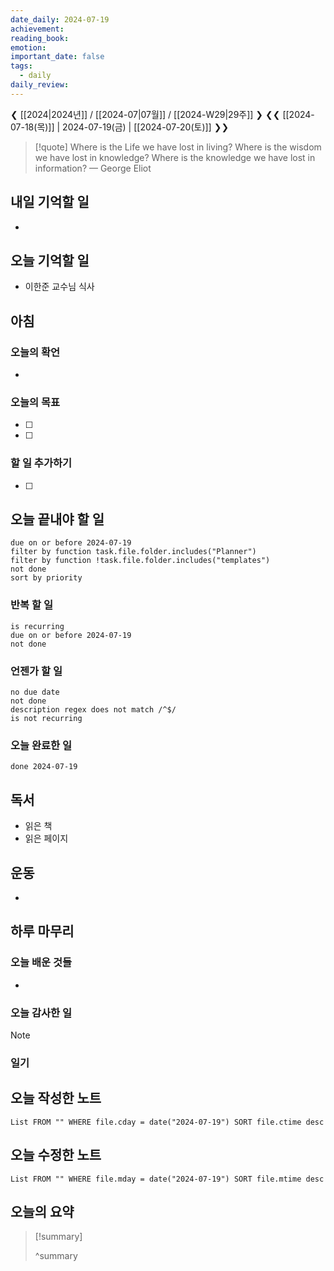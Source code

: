 ```yaml
---
date_daily: 2024-07-19
achievement: 
reading_book: 
emotion: 
important_date: false
tags:
  - daily
daily_review:
---
```

❮ [[2024|2024년]] / [[2024-07|07월]] / [[2024-W29|29주]] ❯
❮❮ [[2024-07-18(목)]] | 2024-07-19(금) | [[2024-07-20(토)]] ❯❯


> [!quote] Where is the Life we have lost in living? Where is the wisdom we have lost in knowledge? Where is the knowledge we have lost in information?
> — George Eliot

## 내일 기억할 일 
-

## 오늘 기억할 일
- 이한준 교수님 식사
## 아침 
### 오늘의 확언 
- 
### 오늘의 목표 
- [ ] 
- [ ] 

### 할 일 추가하기 
- [ ] 

## 오늘 끝내야 할 일 
```tasks
due on or before 2024-07-19 
filter by function task.file.folder.includes("Planner") 
filter by function !task.file.folder.includes("templates") 
not done 
sort by priority 
```
### 반복 할 일 
```tasks
is recurring
due on or before 2024-07-19 
not done
```

### 언젠가 할 일 
```tasks 
no due date 
not done 
description regex does not match /^$/
is not recurring
``` 
### 오늘 완료한 일 
```tasks
done 2024-07-19 
``` 
## 독서 
- 읽은 책 
- 읽은 페이지 
## 운동 
- 
## 하루 마무리 
### 오늘 배운 것들 
- 
### 오늘 감사한 일 
>[!note] 


### 일기 
## 오늘 작성한 노트 
```dataview 
List FROM "" WHERE file.cday = date("2024-07-19") SORT file.ctime desc 
``` 
## 오늘 수정한 노트 
 ```dataview 
 List FROM "" WHERE file.mday = date("2024-07-19") SORT file.mtime desc 
 ```
 ## 오늘의 요약
>[!summary]
>
>^summary

